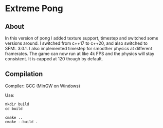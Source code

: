 # Extreme Pong

## About
In this version of pong I added texture support, timestep and switched some versions around. 
I switched from c++17 to c++20, and also switched to SFML 3.0.1. 
I also implemented timestep for smoother physics at different framerates. The game can now run at like 4k FPS
and the physics will stay consistent. It is capped at 120 though by default. 

## Compilation
Compiler: GCC (MinGW on Windows)

Use: 
``` ps
mkdir build
cd build

cmake ..
cmake --build .
```
